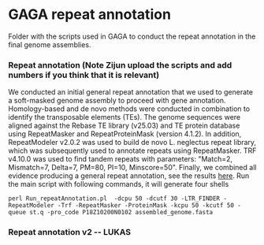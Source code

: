 # GAGA repeat annotation
Folder with the scripts used in GAGA to conduct the repeat annotation in the final genome assemblies. 

### Repeat annotation (Note Zijun upload the scripts and add numbers if you think that it is relevant)
We conducted an initial general repeat annotation that we used to generate a soft-masked genome assembly to proceed with gene annotation. 
Homology-based and de novo methods were conducted in combination to identify the transposable elements (TEs). The genome sequences were aligned against the Rebase TE library (v25.03) and TE protein database using RepeatMasker and RepeatProteinMask (version 4.1.2). In addition, RepeatModeler v2.0.2 was used to build de novo L. neglectus repeat library, which was subsequently used to annotate repeats using RepeatMasker. TRF v4.10.0 was used to find tandem repeats with parameters: "Match=2, Mismatch=7, Delta=7, PM=80, PI=10, Minscore=50". Finally, we combined all evidence producing a general repeat annotation, see the results [here](../01_Genome_assembly/GAGA_genome_stats.xlsx).
Run the main script with following commands, it will generate four shells
```
perl Run_repeatAnnotation.pl  -dcpu 50 -dcutf 30 -LTR_FINDER -RepeatModeler -Trf -RepeatMasker -ProteinMask -kcpu 50 -kcutf 50 -queue st.q -pro_code P18Z10200N0102 assembled_genome.fasta
```



### Repeat annotation v2 -- LUKAS

